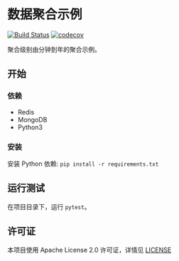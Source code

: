 # 数据聚合示例

[![Build Status](https://travis-ci.org/Jay54520/data-aggregrate-demo.svg?branch=master)](https://travis-ci.org/Jay54520/data-aggregrate-demo)
[![codecov](https://codecov.io/gh/Jay54520/data-aggregrate-demo/branch/master/graph/badge.svg)](https://codecov.io/gh/Jay54520/data-aggregrate-demo)

聚合级别由分钟到年的聚合示例。

## 开始

### 依赖

* Redis
* MongoDB
* Python3

### 安装

安装 Python 依赖: `pip install -r requirements.txt`

## 运行测试

在项目目录下，运行 `pytest`。

## 许可证

本项目使用 Apache License 2.0 许可证，详情见 [LICENSE](LICENSE)